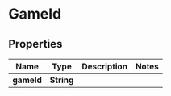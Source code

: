 
# GameId

## Properties
Name | Type | Description | Notes
------------ | ------------- | ------------- | -------------
**gameId** | **String** |  | 



